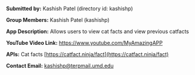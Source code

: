 **Submitted by:** Kashish Patel (directory id: kashishp)

**Group Members:** Kashish Patel (kashishp)

**App Description:** Allows users to view cat facts and view previous catfacts

**YouTube Video Link:** https://www.youtube.com/MyAmazingAPP

**APIs:** Cat facts [https://catfact.ninja/fact](https://catfact.ninja/fact)

**Contact Email:** kashishp@terpmail.umd.edu
